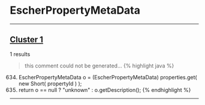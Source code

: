# EscherPropertyMetaData

***

## [Cluster 1](./1)
1 results
> this comment could not be generated...
{% highlight java %}
634. EscherPropertyMetaData o = (EscherPropertyMetaData) properties.get( new Short( propertyId ) );
635. return o == null ? "unknown" : o.getDescription();
{% endhighlight %}

***

